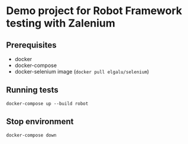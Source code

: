 # Demo project for Robot Framework testing with Zalenium

## Prerequisites

* docker
* docker-compose
* docker-selenium image (`docker pull elgalu/selenium`)

## Running tests

```
docker-compose up --build robot
```

## Stop environment

```
docker-compose down
```
